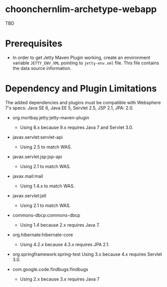 # choonchernlim-archetype-webapp

TBD

# Prerequisites

* In order to get Jetty Maven Plugin working, create an environment variable `JETTY_ENV_XML` pointing to `jetty-env.xml` file. This file contains the data source information.


# Dependency and Plugin Limitations

The added dependencies and plugins must be compatible with Websphere 7's specs: Java SE 6, Java EE 5, Servlet 2.5, JSP 2.1, JPA: 2.0.

* org.mortbay.jetty:jetty-maven-plugin
    * Using 8.x because 9.x requires Java 7 and Servlet 3.0.
* javax.servlet:servlet-api
    * Using 2.5 to match WAS.
* javax.servlet.jsp:jsp-api
    * Using 2.1 to match WAS.
* javax.mail:mail
    * Using 1.4.x to match WAS.
* javax.servlet:jstl
    * Using 2.1 to match WAS.
* commons-dbcp:commons-dbcp
    * Using 1.4 because 2.x requires Java 7.
    
    
* org.hibernate:hibernate-core
    * Using 4.2.x because 4.3.x requires JPA 2.1.
    
    
* org.springframework:spring-test
    Using 3.x because 4.x requires Servlet 3.0.
    
* com.google.code.findbugs:findbugs
    * Using 2.x because 3.x requires Java 7